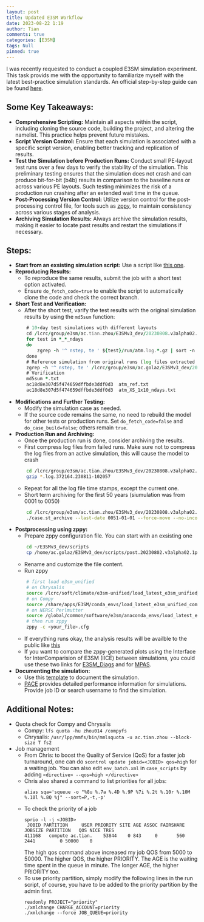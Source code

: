 ```yaml
---
layout: post
title: Updated E3SM Workflow
date: 2023-08-22 1:19
author: Tian
comments: true
categories: [E3SM]
tags: Null
pinned: true
---
```

I was recently requested to conduct a coupled E3SM simulation experiment. This task provids me with the opportunity to familiarize myself with the latest best-practice simulation standards. An official step-by-step guide can be found [here](https://acme-climate.atlassian.net/wiki/spaces/DOC/pages/2309226536/Running+E3SM+step-by-step+guide).

## Some Key Takeaways:
- **Comprehensive Scripting:** Maintain all aspects within the script, including cloning the source code, building the project, and altering the namelist. This practice helps prevent future mistakes.
- **Script Version Control:** Ensure that each simulation is associated with a specific script version, enabling better tracking and replication of results.
- **Test the Simulation before Production Runs:** Conduct small PE-layout test runs over a few days to verify the stability of the simulation. This preliminary testing ensures that the simulation does not crash and can produce bit-for-bit (b4b) results in comparison to the baseline runs or across various PE layouts. Such testing minimizes the risk of a production run crashing after an extended wait time in the queue.
- **Post-Processing Version Control:** Utilize version control for the post-processing control file, for tools such as [zppy](https://e3sm.org/resources/tools/end-to-end-processing/zppy/), to maintain consistency across various stages of analysis.
- **Archiving Simulation Results:** Always archive the simulation results, making it easier to locate past results and restart the simulations if necessary.

## Steps:
- **Start from an exsisting simulation script:** Use a script like [this one](https://github.com/E3SM-Project/SimulationScripts/blob/master/archive/CoupledGroup/v3_dev/run.20230808.v3alpha02.piControl.chrysalis.sh).
- **Reproducing Results:**
    - To reproduce the same results, submit the job with a short test option activated.
    - Ensure `do_fetch_code=true` to enable the script to automatically clone the code and check the correct branch.
- **Short Test and Verification:**
    - After the short test, varify the test results with the original simulation results by using the `md5sum` function:
    ```fortran
        # 10-day test simulations with different layouts
        cd /lcrc/group/e3sm/ac.tian.zhou/E3SMv3_dev/20230808.v3alpha02.piControl.chrysalis/tests
        for test in *_*_ndays
        do
            zgrep -h '^ nstep, te ' ${test}/run/atm.log.*.gz | sort -n -k 3,3 | uniq > atm_${test}.txt
        done
        # Reference simulation from original runs (log files extracted using zstash)
        zgrep -h '^ nstep, te ' /lcrc/group/e3sm/ac.golaz/E3SMv3_dev/20230808.v3alpha02.piControl.chrysalis/original/archive/logs/atm.log.347003.230622-141836.gz | sort -n -k 3,3 | uniq | head -n 482 > atm_ref.txt
        # Verification
        md5sum *.txt
        ac18d8e307d5f474659dffbde3ddf0d3  atm_ref.txt
        ac18d8e307d5f474659dffbde3ddf0d3  atm_XS_1x10_ndays.txt
    ```
- **Modifications and Further Testing:**
    - Modify the simulation case as needed.
    - If the source code remains the same, no need to rebuild the model for other tests or production runs. Set `do_fetch_code=false` and `do_case_build=false`; others remain `true`.
- **Production Run and Archiving:**
    - Once the production run is done, consider archiving the results.
    - First compress log files from failed runs. Make sure not to compress the log files from an active simulation, this will cause the model to crash
    ```bash
        cd /lcrc/group/e3sm/ac.tian.zhou/E3SMv3_dev/20230808.v3alpha02.piControl.chrysalis/run
        gzip *.log.372164.230811-102057 
    ```
    - Repeat for all the log file time stamps, except the current one.
    - Short term archiving for the first 50 years (siumulation was from 0001 to 0050)
    ```bash
        cd /lcrc/group/e3sm/ac.tian.zhou/E3SMv3_dev/20230808.v3alpha02.piControl.chrysalis/case_scripts
        ./case.st_archive --last-date 0051-01-01 --force-move --no-incomplete-logs
    ```
- **Postprocessing using zppy:**
    - Prepare zppy configuration file. You can start with an exsisting one
    ```bash
        cd ~/E3SMv3_dev/scripts
        cp /home/ac.golaz/E3SMv3_dev/scripts/post.20230802.v3alpha02.1pctCO2_0101.chrysalis.cfg .
    ```
    - Rename and customize the file content.
    - Run zppy
    ```bash
        # first load e3sm_unified 
        # on Chrysalis
        source /lcrc/soft/climate/e3sm-unified/load_latest_e3sm_unified_chrysalis.sh
        # on Compy
        source /share/apps/E3SM/conda_envs/load_latest_e3sm_unified_compy.sh
        # on NERSC Perlmutter
        source /global/common/software/e3sm/anaconda_envs/load_latest_e3sm_unified_pm-cpu.sh   
        # then run zppy
        zppy -c <your_file>.cfg
    ```
    - If everything runs okay, the analysis results will be availble to the public like [this](https://web.lcrc.anl.gov/public/e3sm/diagnostic_output/ac.tian.zhou/E3SMv3_dev/longpipe/20230808.v3alpha02.piControl.chrysalis/)
    - If you want to compare the zppy-generated plots using the Interface for InterComparision of E3SM (IICE) between simulations, you could use these two links for [E3SM_Diags](https://portal.nersc.gov/project/e3sm/iice/) and for [MPAS](https://portal.nersc.gov/project/e3sm/iice/mpas-a/). 
- **Documenting the simulation:**
  - Use this [template](https://acme-climate.atlassian.net/wiki/spaces/EWCG/pages/2297299190/Simulation+Run+Template) to document the simulation.
  - [PACE](https://pace.ornl.gov/) provides detailed performance information for simulations. Provide job ID or search username to find the simulation.

## Additional Notes:
- Quota check for Compy and Chrysalis
    - Compy: `lfs quota -hu zhou014 /compyfs`
    - Chrysalis: `/usr/lpp/mmfs/bin/mmlsquota -u ac.tian.zhou --block-size T fs2`
- Job management
    - From Chris: to boost the Quality of Service (QoS) for a faster job turnaround, one can do `scontrol update jobid=<JOBID> qos=high` for a waiting job. You can also edit `env_batch.xml` in `case_scripts` by adding 
    `<directive> --qos=high </directive>`
    - Chris also shared a command to list priorities for all jobs:
        ```
        alias sqa='squeue -o "%8u %.7a %.4D %.9P %7i %.2t %.10r %.10M %.10l %.8Q %j" --sort=P,-t,-p'
        ```
    - To check the priority of a job
        ```
        sprio -l -j <JOBID>
         JOBID PARTITION     USER PRIORITY SITE AGE ASSOC FAIRSHARE JOBSIZE PARTITION   QOS NICE TRES
        411168   compute ac.tian.    53844    0 843     0       560    2441         0 50000    0   
        ```
        The high qos command above increased my job QOS from 5000 to 50000. The higher QOS, the higher PRIORITY. The AGE is the waiting time spent in the queue in minute. The longer AGE, the higher PRIORITY too.
    - To use priority partition, simply modify the following lines in the run script, of course, you have to be added to the priority partition by the admin first.
        ```
        readonly PROJECT="priority"
        ./xmlchange CHARGE_ACCOUNT=priority
        ./xmlchange --force JOB_QUEUE=priority
        ```